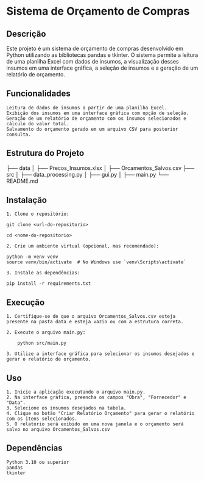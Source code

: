 # Sistema de Orçamento de Compras

## Descrição

Este projeto é um sistema de orçamento de compras desenvolvido em Python utilizando as bibliotecas pandas e tkinter. O sistema permite a leitura de uma planilha Excel com dados de insumos, a visualização desses insumos em uma interface gráfica, a seleção de insumos e a geração de um relatório de orçamento.

## Funcionalidades

    Leitura de dados de insumos a partir de uma planilha Excel.
    Exibição dos insumos em uma interface gráfica com opção de seleção.
    Geração de um relatório de orçamento com os insumos selecionados e cálculo do valor total.
    Salvamento do orçamento gerado em um arquivo CSV para posterior consulta.

## Estrutura do Projeto

├── data
│   ├── Precos_Insumos.xlsx
│   ├── Orcamentos_Salvos.csv
├── src
│   ├── data_processing.py
│   ├── gui.py
│   ├── main.py
└── README.md

## Instalação

    1. Clone o repositório:

    git clone <url-do-repositorio>

    cd <nome-do-repositorio>

    2. Crie um ambiente virtual (opcional, mas recomendado):

    python -m venv venv
    source venv/bin/activate  # No Windows use `venv\Scripts\activate`

    3. Instale as dependências:

    pip install -r requirements.txt

## Execução

    1. Certifique-se de que o arquivo Orcamentos_Salvos.csv esteja presente na pasta data e esteja vazio ou com a estrutura correta.

    2. Execute o arquivo main.py:

        python src/main.py

    3. Utilize a interface gráfica para selecionar os insumos desejados e gerar o relatório de orçamento.

## Uso

    1. Inicie a aplicação executando o arquivo main.py.
    2. Na interface gráfica, preencha os campos "Obra", "Fornecedor" e "Data".
    3. Selecione os insumos desejados na tabela.
    4. Clique no botão "Criar Relatório Orçamento" para gerar o relatório com os itens selecionados.
    5. O relatório será exibido em uma nova janela e o orçamento será salvo no arquivo Orcamentos_Salvos.csv

## Dependências

    Python 3.10 ou superior
    pandas
    tkinter
